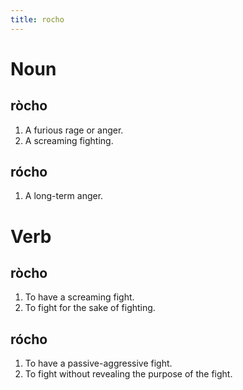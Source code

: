 ```yaml
---
title: rocho
---
```


# Noun

## ròcho

1. A furious rage or anger.
2. A screaming fighting.

## rócho

1. A long-term anger.

# Verb

## ròcho

1. To have a screaming fight.
2. To fight for the sake of fighting.

## rócho

1. To have a passive-aggressive fight.
2. To fight without revealing the purpose of the fight.
